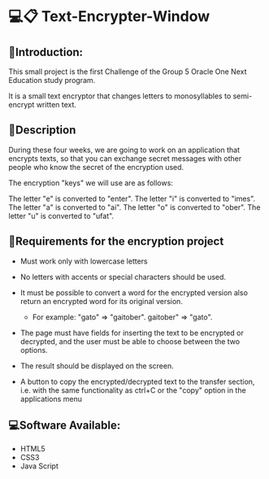 # 💻📋 Text-Encrypter-Window
## 💬Introduction:
This small project is the first Challenge of the Group 5 Oracle One Next Education study program.

It is a small text encryptor that changes letters to monosyllables to semi-encrypt written text.
## 📑Description
During these four weeks, we are going to work on an application that encrypts texts, so that you can exchange secret messages with other people who know the secret of the encryption used.

The encryption "keys" we will use are as follows:

The letter "e" is converted to "enter".
The letter "i" is converted to "imes".
The letter "a" is converted to "ai".
The letter "o" is converted to "ober".
The letter "u" is converted to "ufat".
## 📝Requirements for the encryption project
- Must work only with lowercase letters
- No letters with accents or special characters should be used.
- It must be possible to convert a word for the encrypted version also return an encrypted word for its original version.
  - For example:
    "gato" => "gaitober".
    gaitober" => "gato".

- The page must have fields for inserting the text to be encrypted or decrypted, and the user must be able to choose between the two options.
- The result should be displayed on the screen.
- A button to copy the encrypted/decrypted text to the transfer section, i.e. with the same functionality as ctrl+C or the "copy" option in the applications menu
## 💻Software Available:
- HTML5
- CSS3
- Java Script
